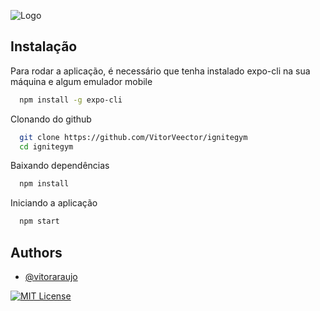 
![Logo](https://i.imgur.com/bVNfB5p.png)




## Instalação

Para rodar a aplicação, é necessário que tenha instalado expo-cli na sua máquina e algum emulador mobile

```bash
  npm install -g expo-cli 
```

Clonando do github

```bash
  git clone https://github.com/VitorVeector/ignitegym
  cd ignitegym
```

Baixando dependências 

```bash
  npm install
```

Iniciando a aplicação

```bash
  npm start
```
    
## Authors

- [@vitoraraujo](https://www.github.com/vitorveector)



[![MIT License](https://img.shields.io/badge/License-MIT-green.svg)](https://choosealicense.com/licenses/mit/)

